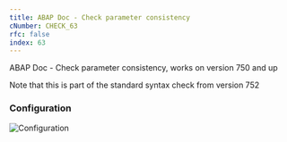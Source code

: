 ```yaml
---
title: ABAP Doc - Check parameter consistency
cNumber: CHECK_63
rfc: false
index: 63
---
```


ABAP Doc - Check parameter consistency, works on version 750 and up

Note that this is part of the standard syntax check from version 752

### Configuration
![Configuration](/img/default_conf.png)